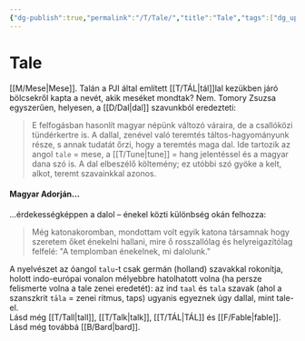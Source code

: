 ```yaml
---
{"dg-publish":true,"permalink":"/T/Tale/","title":"Tale","tags":["dg_uploaded"],"created":"2023-10-25T05:22","updated":"2023-11-08T04:19"}
---
```



# Tale

[[M/Mese\|Mese]]. Talán a PJI által említett [[T/TÁL\|tál]]lal kezükben járó bölcsekről kapta a nevét, akik meséket mondtak? Nem.
Tomory Zsuzsa egyszerűen, helyesen, a [[D/Dal\|dal]] szavunkból eredezteti:  
> E felfogásban hasonlít magyar népünk változó váraira, de a csallóközi tündérkertre is. A dallal, zenével való teremtés táltos-hagyományunk része, s annak tudatát őrzi, hogy a teremtés maga dal. Ide tartozik az angol `tale` = mese, a [[T/Tune\|tune]] = hang jelentéssel és a magyar dana szó is. A dal elbeszélő költemény; ez utóbbi szó gyöke a kelt, alkot, teremt szavainkkal azonos.  

#### Magyar Adorján...

...érdekességképpen a dalol – énekel közti különbség okán felhozza:  
> Még katonakoromban, mondottam volt egyik katona társamnak hogy szeretem őket énekelni hallani, mire ő rosszallólag és helyreigazítólag felfelé: "A templomban énekelnek, mi dalolunk."  

A nyelvészet az óangol `talu`-t csak germán (holland) szavakkal rokonítja, holott indo-európai vonalon mélyebbre hatolhatott volna (ha persze felismerte volna a tale zenei eredetét): az ind `taal` és `tala` szavak (ahol a szanszkrit `tāla` = zenei ritmus, taps) ugyanis egyeznek úgy dallal, mint tale-el.  
Lásd még [[T/Tall\|tall]], [[T/Talk\|talk]], [[T/TÁL\|TÁL]] és [[F/Fable\|fable]]. Lásd még továbbá [[B/Bard\|bard]].  